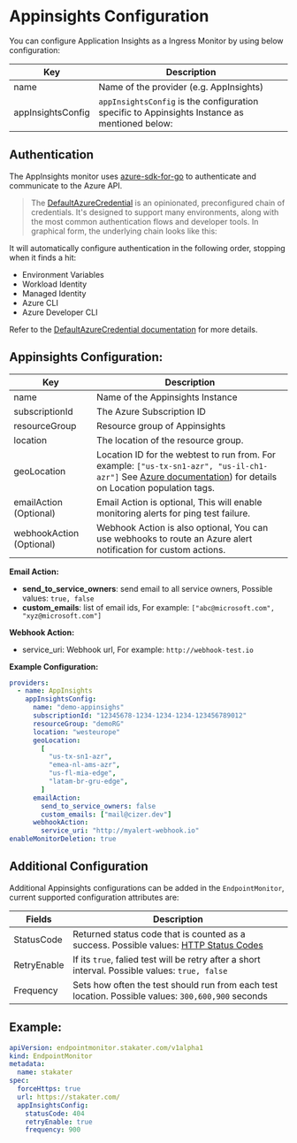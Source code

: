 # Appinsights Configuration

You can configure Application Insights as a Ingress Monitor by using below configuration:

| Key               | Description                                                                                   |
| ----------------- | --------------------------------------------------------------------------------------------- |
| name              | Name of the provider (e.g. AppInsights)                                                       |
| appInsightsConfig | `appInsightsConfig` is the configuration specific to Appinsights Instance as mentioned below: |

## Authentication

The AppInsights monitor uses [azure-sdk-for-go](https://github.com/Azure/azure-sdk-for-go) to authenticate and communicate to the Azure API.

> The [DefaultAzureCredential](https://learn.microsoft.com/en-us/azure/developer/go/sdk/authentication/credential-chains#defaultazurecredential-overview) is an opinionated, preconfigured chain of credentials.
> It's designed to support many environments, along with the most common authentication flows and developer tools. In graphical form, the underlying chain looks like this:

It will automatically configure authentication in the following order, stopping when it finds a hit:

* Environment Variables
* Workload Identity
* Managed Identity
* Azure CLI
* Azure Developer CLI

Refer to the [DefaultAzureCredential documentation](https://learn.microsoft.com/en-us/azure/developer/go/sdk/authentication/credential-chains#defaultazurecredential-overview) for more details.


## Appinsights Configuration:

| Key                      | Description                                                                                                    |
|--------------------------|----------------------------------------------------------------------------------------------------------------|
| name                     | Name of the Appinsights Instance                                                                               |
| subscriptionId           | The Azure Subscription ID                                                                                      |
| resourceGroup            | Resource group of Appinsights                                                                                  |
| location                 | The location of the resource group.                                                                            |
| geoLocation              | Location ID for the webtest to run from. For example: `["us-tx-sn1-azr", "us-il-ch1-azr"]`  See [Azure documentation](https://learn.microsoft.com/en-us/previous-versions/azure/azure-monitor/app/monitor-web-app-availability#location-population-tags)) for details on Location population tags. |
| emailAction (Optional)   | Email Action is optional, This will enable monitoring alerts for ping test failure.                            |
| webhookAction (Optional) | Webhook Action is also optional, You can use webhooks to route an Azure alert notification for custom actions. |

**Email Action:**

- **send_to_service_owners**: send email to all service owners, Possible values: `true, false`
- **custom_emails**: list of email ids, For example: `["abc@microsoft.com", "xyz@microsoft.com"]`

**Webhook Action:**

- service_uri: Webhook url, For example: `http://webhook-test.io`

**Example Configuration:**

```yaml
providers:
  - name: AppInsights
    appInsightsConfig:
      name: "demo-appinsighs"
      subscriptionId: "12345678-1234-1234-1234-123456789012"
      resourceGroup: "demoRG"
      location: "westeurope"
      geoLocation:
        [
          "us-tx-sn1-azr",
          "emea-nl-ams-azr",
          "us-fl-mia-edge",
          "latam-br-gru-edge",
        ]
      emailAction:
        send_to_service_owners: false
        custom_emails: ["mail@cizer.dev"]
      webhookAction:
        service_uri: "http://myalert-webhook.io"
enableMonitorDeletion: true
```

## Additional Configuration

Additional Appinsights configurations can be added in the `EndpointMonitor`, current supported configuration attributes are:

| Fields                                  | Description                                                                                                                                      |
| -------------------------------------------- | ------------------------------------------------------------------------------------------------------------------------------------------------ |
| StatusCode  | Returned status code that is counted as a success. Possible values: [HTTP Status Codes](https://en.wikipedia.org/wiki/List_of_HTTP_status_codes) |
| RetryEnable | If its `true`, falied test will be retry after a short interval. Possible values: `true, false`                                                  |
| Frequency   | Sets how often the test should run from each test location. Possible values: `300,600,900` seconds                                               |

## Example: 

```yaml
apiVersion: endpointmonitor.stakater.com/v1alpha1
kind: EndpointMonitor
metadata:
  name: stakater
spec:
  forceHttps: true
  url: https://stakater.com/
  appInsightsConfig:
    statusCode: 404
    retryEnable: true
    frequency: 900
```
